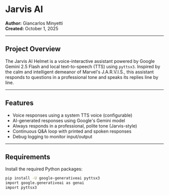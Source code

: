 # Jarvis AI 

**Author:** Giancarlos Minyetti  
**Created:** October 1, 2025

---

## Project Overview

The Jarvis AI Helmet is a voice-interactive assistant powered by Google Gemini 2.5 Flash and local text-to-speech (TTS) using `pyttsx3`. Inspired by the calm and intelligent demeanor of Marvel's J.A.R.V.I.S., this assistant responds to questions in a professional tone and speaks its replies line by line.

---

## Features

- Voice responses using a system TTS voice (configurable)
- AI-generated responses using Google's Gemini model
- Always responds in a professional, polite tone (Jarvis-style)
- Continuous Q&A loop with printed and spoken responses
- Debug logging to monitor input/output

---

## Requirements

Install the required Python packages:

```bash
pip install -U google-generativeai pyttsx3
import google.generativeai as genai
import pyttsx3


